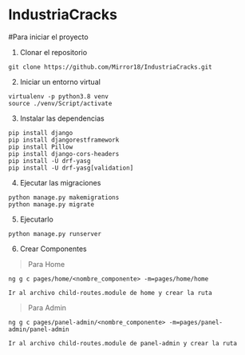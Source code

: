 # IndustriaCracks

#Para iniciar el proyecto
1. Clonar el repositorio
```
git clone https://github.com/Mirror18/IndustriaCracks.git

```

2. Iniciar un entorno virtual
```
virtualenv -p python3.8 venv
source ./venv/Script/activate

```

3. Instalar las dependencias 
```
pip install django
pip install djangorestframework
pip install Pillow
pip install django-cors-headers
pip install -U drf-yasg
pip install -U drf-yasg[validation]
```
4. Ejecutar las migraciones
```
python manage.py makemigrations
python manage.py migrate

```
5. Ejecutarlo 
```
python manage.py runserver

```

6. Crear Componentes 
>Para Home
```
ng g c pages/home/<nombre_componente> -m=pages/home/home

Ir al archivo child-routes.module de home y crear la ruta

```

>Para Admin
```
ng g c pages/panel-admin/<nombre_componente> -m=pages/panel-admin/panel-admin

Ir al archivo child-routes.module de panel-admin y crear la ruta

```
